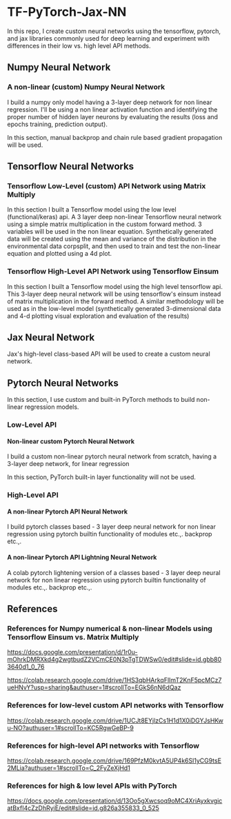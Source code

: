 # TF-PyTorch-Jax-NN

In this repo, I create custom neural networks using the tensorflow, pytorch, and jax libraries commonly used for deep learning and experiment with differences in their low vs. high level API methods.

## Numpy Neural Network
### A non-linear (custom) Numpy Neural Network
I build a numpy only model having a 3-layer deep network for non linear regression. I'll be using a non linear activation function and identifying the proper number of hidden layer neurons by evaluating the results (loss and epochs training, prediction output). 

In this section, manual backprop and chain rule based gradient propagation will be used.

## Tensorflow Neural Networks

### Tensorflow Low-Level (custom) API Network using Matrix Multiply
In this section I built a Tensorflow model using the low level (functional/keras) api. A 3 layer deep non-linear Tensorflow neural network using a simple matrix multiplication in the custom forward method. 3 variables will be used in the non linear equation. Synthetically generated data will be created using the mean and variance of the distribution in the environmental data corpsplit, and then used to train and test the non-linear equation and plotted using a 4d plot.

### Tensorflow High-Level API Network using Tensorflow Einsum
In this section I built a Tensorflow model using the high level tensorflow api. This 3-layer deep neural network will be using tensorflow's einsum instead of matrix multiplication in the forward method. A similar methodology will be used as in the low-level model (synthetically generated 3-dimensional data and 4-d plotting visual exploration and evaluation of the results)

## Jax Neural Network
Jax's high-level class-based API will be used to create a custom neural network.

## Pytorch Neural Networks
In this section, I use custom and built-in PyTorch methods to build non-linear regression models.

### Low-Level API
#### Non-linear custom Pytorch Neural Network
I build a custom non-linear pytorch neural network from scratch, having a 3-layer deep network, for linear regression 

In this section, PyTorch built-in layer functionality will not be used.

### High-Level API
#### A non-linear Pytorch API Neural Network
I build pytorch classes based - 3 layer deep neural network for non linear regression using pytorch builtin functionality of modules etc.,. backprop etc.,.


#### A non-linear Pytorch API Lightning Neural Network
A colab  pytorch lightening version of a classes based - 3 layer deep neural network for non linear regression using pytorch builtin functionality of modules etc.,. backprop etc.,.

## References

### References for Numpy numerical & non-linear Models using Tensorflow Einsum vs. Matrix Multiply

https://docs.google.com/presentation/d/1r0u-mOhrkDMRXkd4g2wgtbudZ2VCmCE0N3pTgTDWSw0/edit#slide=id.gbb803640d1_0_76 

https://colab.research.google.com/drive/1HS3qbHArkqFlImT2KnF5pcMCz7ueHNvY?usp=sharing&authuser=1#scrollTo=EGkS6nN6dQaz 

### References for low-level custom API networks with Tensorflow
https://colab.research.google.com/drive/1UCJt8EYjlzCs1H1d1X0iDGYJsHKwu-NO?authuser=1#scrollTo=KC5RgwGeBP-9

### References for high-level API networks with Tensorflow

https://colab.research.google.com/drive/169PfzM0kvtA5UP4k6Sl1yCG9tsE2MLia?authuser=1#scrollTo=C_2FyZeXjHd1

### References for high & low level APIs with PyTorch 
https://docs.google.com/presentation/d/13Oo5gXwcsoq9oMC4XriAyxkvgicatBxfI4cZzDhRyiE/edit#slide=id.g826a355833_0_525
